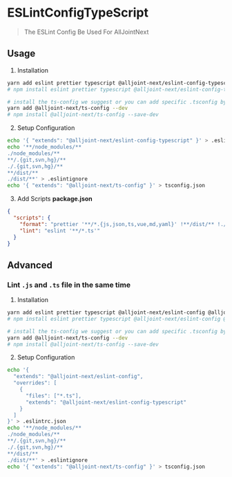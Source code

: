 # ESLintConfigTypeScript

> The ESLint Config Be Used For AllJointNext

## Usage

1. Installation

```sh
yarn add eslint prettier typescript @alljoint-next/eslint-config-typescript --dev
# npm install eslint prettier typescript @alljoint-next/eslint-config-typescript --save-dev

# install the ts-config we suggest or you can add specific .tsconfig by yourself
yarn add @alljoint-next/ts-config --dev
# npm install @alljoint-next/ts-config --save-dev
```

2. Setup Configuration

```sh
echo '{ "extends": "@alljoint-next/eslint-config-typescript" }' > .eslintrc.json
echo '**/node_modules/**
./node_modules/**
**/.{git,svn,hg}/**
./.{git,svn,hg}/**
**/dist/**
./dist/**' > .eslintignore
echo '{ "extends": "@alljoint-next/ts-config" }' > tsconfig.json
```

3. Add Scripts
   **package.json**

```json
{
  "scripts": {
    "format": "prettier '**/*.{js,json,ts,vue,md,yaml}' !**/dist/** !./dist/** !**/coverage/** --write --no-semi --single-quote --trailing-comma none && yarn lint --fix",
    "lint": "eslint '**/*.ts'"
  }
}
```

## Advanced

### Lint `.js` and `.ts` file in the same time

1. Installation

```sh
yarn add eslint prettier typescript @alljoint-next/eslint-config @alljoint-next/eslint-config-typescript --dev
# npm install eslint prettier typescript @alljoint-next/eslint-config @alljoint-next/eslint-config-typescript --save-dev

# install the ts-config we suggest or you can add specific .tsconfig by yourself
yarn add @alljoint-next/ts-config --dev
# npm install @alljoint-next/ts-config --save-dev
```

2. Setup Configuration

```sh
echo '{
  "extends": "@alljoint-next/eslint-config",
  "overrides": [
    {
      "files": ["*.ts"],
      "extends": "@alljoint-next/eslint-config-typescript"
    }
  ]
}' > .eslintrc.json
echo '**/node_modules/**
./node_modules/**
**/.{git,svn,hg}/**
./.{git,svn,hg}/**
**/dist/**
./dist/**' > .eslintignore
echo '{ "extends": "@alljoint-next/ts-config" }' > tsconfig.json
```
